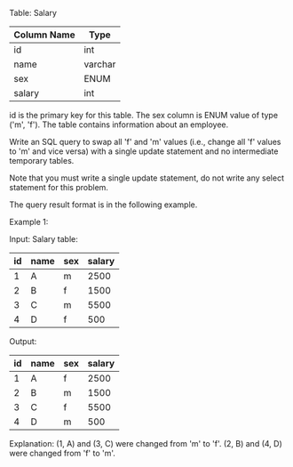 Table: Salary

| Column Name | Type     |
|-------------|----------|
| id          | int      |
| name        | varchar  |
| sex         | ENUM     |
| salary      | int      |

id is the primary key for this table. The sex column is ENUM value of type ('m', 'f'). The table contains information
about an employee.

Write an SQL query to swap all 'f' and 'm' values (i.e., change all 'f' values to 'm' and vice versa) with a single
update statement and no intermediate temporary tables.

Note that you must write a single update statement, do not write any select statement for this problem.

The query result format is in the following example.

Example 1:

Input:
Salary table:

| id | name | sex | salary |
|----|------|-----|--------|
| 1  | A    | m   | 2500   |
| 2  | B    | f   | 1500   |
| 3  | C    | m   | 5500   |
| 4  | D    | f   | 500    |

Output:

| id | name | sex | salary |
|----|------|-----|--------|
| 1  | A    | f   | 2500   |
| 2  | B    | m   | 1500   |
| 3  | C    | f   | 5500   |
| 4  | D    | m   | 500    |

Explanation:
(1, A) and (3, C) were changed from 'm' to 'f'.
(2, B) and (4, D) were changed from 'f' to 'm'.

